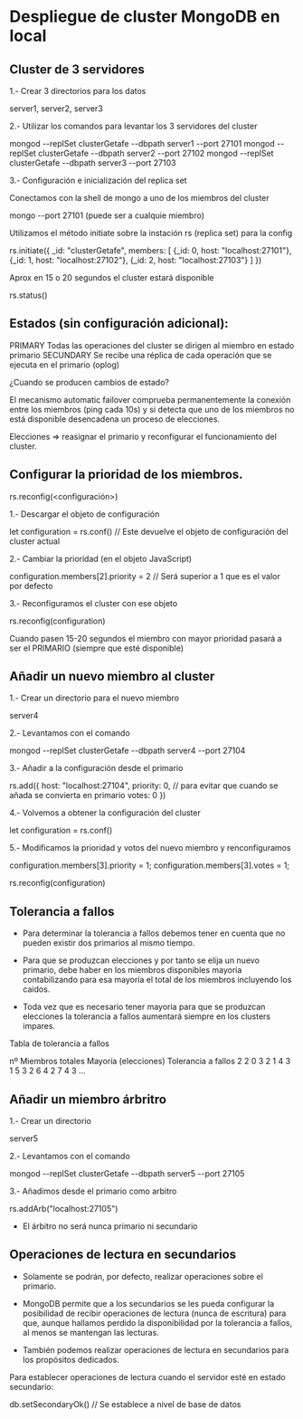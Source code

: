 # Despliegue de cluster MongoDB en local

## Cluster de 3 servidores

1.- Crear 3 directorios para los datos

server1, server2, server3

2.- Utilizar los comandos para levantar los 3 servidores del cluster

mongod --replSet clusterGetafe --dbpath server1 --port 27101
mongod --replSet clusterGetafe --dbpath server2 --port 27102
mongod --replSet clusterGetafe --dbpath server3 --port 27103

3.- Configuración e inicialización del replica set

Conectamos con la shell de mongo a uno de los miembros del cluster

mongo --port 27101 (puede ser a cualquie miembro)

Utilizamos el método initiate sobre la instación rs (replica set) para la config

rs.initiate({
    _id: "clusterGetafe",
    members: [
        {_id: 0, host: "localhost:27101"},
        {_id: 1, host: "localhost:27102"},
        {_id: 2, host: "localhost:27103"}
    ]
})


Aprox en 15 o 20 segundos el cluster estará disponible

rs.status()

## Estados (sin configuración adicional):

PRIMARY Todas las operaciones del cluster se dirigen al miembro en estado primario
SECUNDARY Se recibe una réplica de cada operación que se ejecuta en el primario (oplog)

¿Cuando se producen cambios de estado?

El mecanismo automatic failover comprueba permanentemente la conexión entre los miembros (ping cada 10s) y
si detecta que uno de los miembros no está disponible desencadena un proceso de elecciones.

Elecciones => reasignar el primario y reconfigurar el funcionamiento del cluster.

## Configurar la prioridad de los miembros.

rs.reconfig(<configuración>)

1.- Descargar el objeto de configuración

let configuration = rs.conf() // Este devuelve el objeto de configuración del cluster actual

2.- Cambiar la prioridad (en el objeto JavaScript)

configuration.members[2].priority = 2 // Será superior a 1 que es el valor por defecto

3.- Reconfiguramos el cluster con ese objeto

rs.reconfig(configuration)

Cuando pasen 15-20 segundos el miembro con mayor prioridad pasará a ser el PRIMARIO (siempre que esté disponible)

## Añadir un nuevo miembro al cluster

1.- Crear un directorio para el nuevo miembro

server4

2.- Levantamos con el comando

mongod --replSet clusterGetafe --dbpath server4 --port 27104

3.- Añadir a la configuración desde el primario

rs.add({
    host: "localhost:27104",
    priority: 0, // para evitar que cuando se añada se convierta en primario
    votes: 0
})

4.- Volvemos a obtener la configuración del cluster

let configuration = rs.conf()

5.- Modificamos la prioridad y votos del nuevo miembro y renconfiguramos

configuration.members[3].priority = 1;
configuration.members[3].votes = 1;

rs.reconfig(configuration)

## Tolerancia a fallos

- Para determinar la tolerancia a fallos debemos tener en cuenta que no pueden 
existir dos primarios al mismo tiempo.

- Para que se produzcan elecciones y por tanto se elija un nuevo primario, debe haber en los
miembros disponibles mayoria contabilizando para esa mayoría el total de los miembros incluyendo los caidos.

- Toda vez que es necesario tener mayoria para que se produzcan elecciones la tolerancia a fallos aumentará
siempre en los clusters impares.

Tabla de tolerancia a fallos

nº Miembros totales         Mayoría (elecciones)        Tolerancia a fallos
    2                           2                           0
    3                           2                           1
    4                           3                           1
    5                           3                           2
    6                           4                           2
    7                           4                           3
    ...

## Añadir un miembro árbritro

1.- Crear un directorio

server5

2.- Levantamos con el comando

mongod --replSet clusterGetafe --dbpath server5 --port 27105

3.- Añadimos desde el primario como arbitro

rs.addArb("localhost:27105")

- El árbitro no será nunca primario ni secundario

## Operaciones de lectura en secundarios

- Solamente se podrán, por defecto, realizar operaciones sobre el primario.

- MongoDB permite que a los secundarios se les pueda configurar la posibilidad de recibir operaciones
de lectura (nunca de escritura) para que, aunque hallamos perdido la disponibilidad por la tolerancia
a fallos, al menos se mantengan las lecturas.

- También podemos realizar operaciones de lectura en secundarios para los propósitos dedicados.

Para establecer operaciones de lectura cuando el servidor esté en estado secundario:

db.setSecondaryOk() // Se establece a nivel de base de datos

